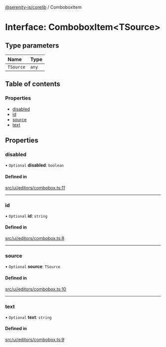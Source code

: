 [@serenity-is/corelib](../README.md) / ComboboxItem

# Interface: ComboboxItem\<TSource\>

## Type parameters

| Name | Type |
| :------ | :------ |
| `TSource` | `any` |

## Table of contents

### Properties

- [disabled](ComboboxItem.md#disabled)
- [id](ComboboxItem.md#id)
- [source](ComboboxItem.md#source)
- [text](ComboboxItem.md#text)

## Properties

### disabled

• `Optional` **disabled**: `boolean`

#### Defined in

[src/ui/editors/combobox.ts:11](https://github.com/serenity-is/serenity/blob/master/packages/corelib/src/ui/editors/combobox.ts#L11)

___

### id

• `Optional` **id**: `string`

#### Defined in

[src/ui/editors/combobox.ts:8](https://github.com/serenity-is/serenity/blob/master/packages/corelib/src/ui/editors/combobox.ts#L8)

___

### source

• `Optional` **source**: `TSource`

#### Defined in

[src/ui/editors/combobox.ts:10](https://github.com/serenity-is/serenity/blob/master/packages/corelib/src/ui/editors/combobox.ts#L10)

___

### text

• `Optional` **text**: `string`

#### Defined in

[src/ui/editors/combobox.ts:9](https://github.com/serenity-is/serenity/blob/master/packages/corelib/src/ui/editors/combobox.ts#L9)

